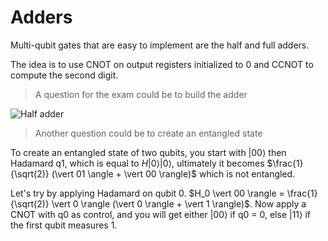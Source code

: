 # Adders

Multi-qubit gates that are easy to implement are the half and full adders.

The idea is to use CNOT on output registers initialized to 0 and CCNOT to compute
the second digit.

> A question for the exam could be to build the adder

![Half adder](images/4.half_adder.png)

> Another question could be to create an entangled state

To create an entangled state of two qubits, you start with  $\vert 00 \rangle$ then Hadamard q1, which is equal
to $H \vert 0 \rangle \vert 0 \rangle$, ultimately it becomes $\frac{1}{\sqrt(2)} (\vert 01 \angle + \vert 00 \rangle)$
which is not entangled.

Let's try by applying Hadamard on qubit 0. $H_0 \vert 00 \rangle = \frac{1}{\sqrt(2)} \vert 0 \rangle (\vert 0 \rangle + \vert 1 \rangle)$.
Now apply a CNOT with q0 as control, and you will get either $\vert 00 \rangle$ if q0 = 0, else $\vert 11 \rangle$ if the first qubit
measures 1.